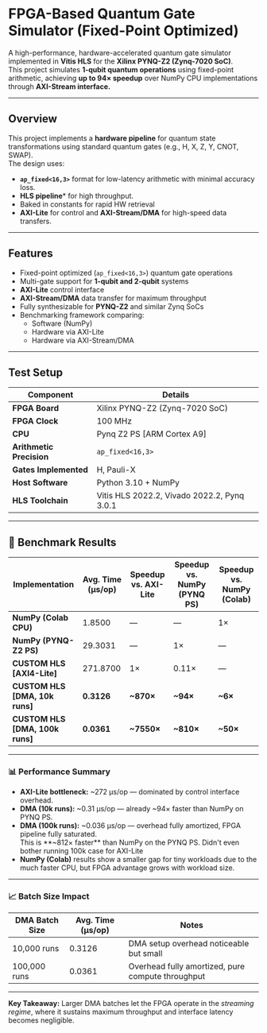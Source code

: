 # FPGA-Based Quantum Gate Simulator (Fixed-Point Optimized)

A high-performance, hardware-accelerated quantum gate simulator implemented in **Vitis HLS** for the **Xilinx PYNQ-Z2 (Zynq-7020 SoC)**.  
This project simulates **1-qubit quantum operations** using fixed-point arithmetic, achieving **up to 94× speedup** over NumPy CPU implementations through **AXI-Stream interface.**

---

## Overview

This project implements a **hardware pipeline** for quantum state transformations using standard quantum gates (e.g., H, X, Z, Y, CNOT, SWAP).  
The design uses:

- **`ap_fixed<16,3>`** format for low-latency arithmetic with minimal accuracy loss.
- **HLS pipeline*** for high throughput.
- Baked in constants for rapid HW retrieval
- **AXI-Lite** for control and **AXI-Stream/DMA** for high-speed data transfers.

---

## Features

- Fixed-point optimized (`ap_fixed<16,3>`) quantum gate operations
- Multi-gate support for **1-qubit and 2-qubit** systems
- **AXI-Lite** control interface
- **AXI-Stream/DMA** data transfer for maximum throughput
- Fully synthesizable for **PYNQ-Z2** and similar Zynq SoCs
- Benchmarking framework comparing:
  - Software (NumPy)
  - Hardware via AXI-Lite
  - Hardware via AXI-Stream/DMA

---

## Test Setup

| Component                | Details                                     |
| ------------------------ | ------------------------------------------- |
| **FPGA Board**           | Xilinx PYNQ-Z2 (Zynq-7020 SoC)              |
| **FPGA Clock**           | 100 MHz                                     |
| **CPU**                  | Pynq Z2 PS [ARM Cortex A9]                  |
| **Arithmetic Precision** | `ap_fixed<16,3>`                            |
| **Gates Implemented**    | H, Pauli-X                                  |
| **Host Software**        | Python 3.10 + NumPy                         |
| **HLS Toolchain**        | Vitis HLS 2022.2, Vivado 2022.2, Pynq 3.0.1 |

---

## 🚀 Benchmark Results

| Implementation                  | Avg. Time (µs/op) | Speedup vs. AXI-Lite | Speedup vs. NumPy (PYNQ PS) | Speedup vs. NumPy (Colab) |
| ------------------------------- | ----------------- | -------------------- | --------------------------- | ------------------------- |
| **NumPy (Colab CPU)**           | 1.8500            | —                    | —                           | 1×                        |
| **NumPy (PYNQ-Z2 PS)**          | 29.3031           | —                    | 1×                          | —                         |
| **CUSTOM HLS [AXI4-Lite]**      | 271.8700          | 1×                   | 0.11×                       | —                         |
| **CUSTOM HLS [DMA, 10k runs]**  | **0.3126**        | **~870×**            | **~94×**                    | **~6×**                   |
| **CUSTOM HLS [DMA, 100k runs]** | **0.0361**        | **~7550×**           | **~810×**                   | **~50×**                  |

---

### 📊 Performance Summary

- **AXI-Lite bottleneck:** ~272 µs/op — dominated by control interface overhead.
- **DMA (10k runs):** ~0.31 µs/op — already ~94× faster than NumPy on PYNQ PS.
- **DMA (100k runs):** ~0.036 µs/op — overhead fully amortized, FPGA pipeline fully saturated.  
  This is  **~812× faster** than NumPy on the PYNQ PS. Didn't even bother running 100k case for AXI-Lite
- **NumPy (Colab)** results show a smaller gap for tiny workloads due to the much faster CPU, but FPGA advantage grows with workload size.

---

### 📈 Batch Size Impact

| DMA Batch Size | Avg. Time (µs/op) | Notes                                             |
| -------------- | ----------------- | ------------------------------------------------- |
| 10,000 runs    | 0.3126            | DMA setup overhead noticeable but small           |
| 100,000 runs   | 0.0361            | Overhead fully amortized, pure compute throughput |

---

**Key Takeaway:** Larger DMA batches let the FPGA operate in the *streaming regime*, where it sustains maximum throughput and interface latency becomes negligible.
